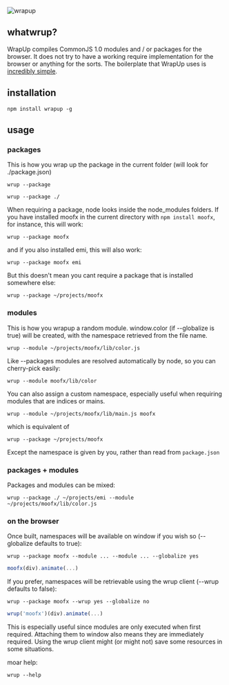 ![wrapup](http://github.com/kamicane/wrapup/raw/master/assets/wrapup.png)

## whatwrup?

WrapUp compiles CommonJS 1.0 modules and / or packages for the browser.
It does not try to have a working require implementation for the browser or anything for the sorts. The boilerplate that WrapUp uses is [incredibly simple](https://github.com/kamicane/wrapup/blob/master/includes/require.js).

## installation

```
npm install wrapup -g
```

## usage

### packages

This is how you wrap up the package in the current folder (will look for ./package.json)

```
wrup --package
```

```
wrup --package ./
```

When requiring a package, node looks inside the node_modules folders. If you have installed moofx in the current directory with `npm install moofx`, for instance, this will work:

```
wrup --package moofx
```

and if you also installed emi, this will also work:

```
wrup --package moofx emi
```

But this doesn't mean you cant require a package that is installed somewhere else:

```
wrup --package ~/projects/moofx
```

### modules

This is how you wrapup a random module. window.color (if --globalize is true) will be created, with the namespace retrieved from the file name.

```
wrup --module ~/projects/moofx/lib/color.js
```

Like --packages modules are resolved automatically by node, so you can cherry-pick easily:

```
wrup --module moofx/lib/color
```

You can also assign a custom namespace, especially useful when requiring modules that are indices or mains.

```
wrup --module ~/projects/moofx/lib/main.js moofx
```

which is equivalent of

```
wrup --package ~/projects/moofx
```

Except the namespace is given by you, rather than read from `package.json`

### packages + modules

Packages and modules can be mixed:

```
wrup --package ./ ~/projects/emi --module ~/projects/moofx/lib/color.js
```

### on the browser

Once built, namespaces will be available on window if you wish so (--globalize defaults to true):

```
wrup --package moofx --module ... --module ... --globalize yes
```

```javascript
moofx(div).animate(...)
```

If you prefer, namespaces will be retrievable using the wrup client (--wrup defaults to false):

```
wrup --package moofx --wrup yes --globalize no
```

```javascript
wrup('moofx')(div).animate(...)
```

This is especially useful since modules are only executed when first required. Attaching them to window also means they are immediately required. Using the wrup client might (or might not) save some resources in some situations.

moar help:

```
wrup --help
```
